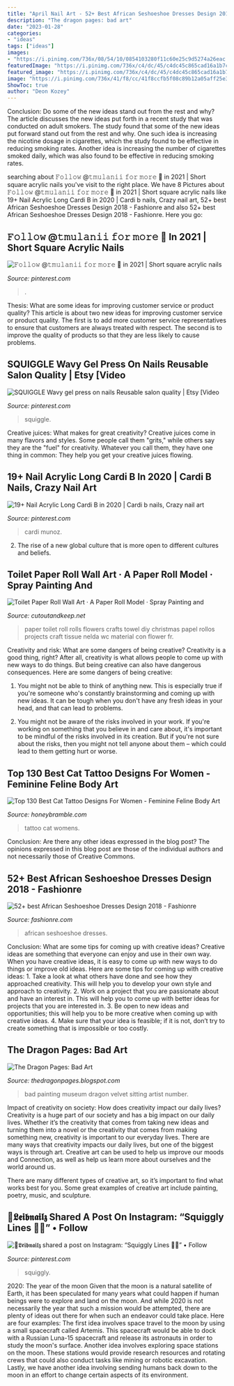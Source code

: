 ```yaml
---
title: "April Nail Art - 52+ Best African Seshoeshoe Dresses Design 2018"
description: "The dragon pages: bad art"
date: "2023-01-28"
categories:
- "ideas"
tags: ["ideas"]
images:
- "https://i.pinimg.com/736x/08/54/10/0854103280f11c60e25c9d5274a26eac.jpg"
featuredImage: "https://i.pinimg.com/736x/c4/dc/45/c4dc45c865cad16a1b7c74dfee96ac9c.jpg"
featured_image: "https://i.pinimg.com/736x/c4/dc/45/c4dc45c865cad16a1b7c74dfee96ac9c.jpg"
image: "https://i.pinimg.com/736x/41/f8/cc/41f8ccfb5f08c89b12a05aff25e34e84.jpg"
ShowToc: true
author: "Deon Kozey"
---
```



Conclusion: Do some of the new ideas stand out from the rest and why?
The article discusses the new ideas put forth in a recent study that was conducted on adult smokers. The study found that some of the new ideas put forward stand out from the rest and why. One such idea is increasing the nicotine dosage in cigarettes, which the study found to be effective in reducing smoking rates. Another idea is increasing the number of cigarettes smoked daily, which was also found to be effective in reducing smoking rates.

	

		
searching about 𝙵𝚘𝚕𝚕𝚘𝚠 @𝚝𝚖𝚞𝚕𝚊𝚗𝚒𝚒 𝚏𝚘𝚛 𝚖𝚘𝚛𝚎 🧸 in 2021 | Short square acrylic nails you've visit to the right place. We have 8 Pictures about 𝙵𝚘𝚕𝚕𝚘𝚠 @𝚝𝚖𝚞𝚕𝚊𝚗𝚒𝚒 𝚏𝚘𝚛 𝚖𝚘𝚛𝚎 🧸 in 2021 | Short square acrylic nails like 19+ Nail Acrylic Long Cardi B in 2020 | Cardi b nails, Crazy nail art, 52+ best African Seshoeshoe Dresses Design 2018 - Fashionre and also 52+ best African Seshoeshoe Dresses Design 2018 - Fashionre. Here you go:
		
    
## 𝙵𝚘𝚕𝚕𝚘𝚠 @𝚝𝚖𝚞𝚕𝚊𝚗𝚒𝚒 𝚏𝚘𝚛 𝚖𝚘𝚛𝚎 🧸 In 2021 | Short Square Acrylic Nails

<img loading=lazy src="https://i.pinimg.com/736x/41/f8/cc/41f8ccfb5f08c89b12a05aff25e34e84.jpg" onerror="this.onerror=null;this.src='https://tse3.mm.bing.net/th?id=OIP.m4J9gPHPuFl2jTKQhD7cJwHaHY&amp;pid=15.1';" alt="𝙵𝚘𝚕𝚕𝚘𝚠 @𝚝𝚖𝚞𝚕𝚊𝚗𝚒𝚒 𝚏𝚘𝚛 𝚖𝚘𝚛𝚎 🧸 in 2021 | Short square acrylic nails">

_Source: pinterest.com_

>. 

	

Thesis: What are some ideas for improving customer service or product quality?
This article is about two new ideas for improving customer service or product quality. The first is to add more customer service representatives to ensure that customers are always treated with respect. The second is to improve the quality of products so that they are less likely to cause problems.

    
## SQUIGGLE Wavy Gel Press On Nails Reusable Salon Quality | Etsy [Video

<img loading=lazy src="https://i.pinimg.com/736x/c4/dc/45/c4dc45c865cad16a1b7c74dfee96ac9c.jpg" onerror="this.onerror=null;this.src='https://tse3.mm.bing.net/th?id=OIP.Phfij9QFvC8tx9TRztBWZAHaNK&amp;pid=15.1';" alt="SQUIGGLE Wavy gel press on nails Reusable salon quality | Etsy [Video">

_Source: pinterest.com_

>squiggle. 

	

Creative juices: What makes for great creativity?
Creative juices come in many flavors and styles. Some people call them "grits," while others say they are the "fuel" for creativity. Whatever you call them, they have one thing in common: They help you get your creative juices flowing.

    
## 19+ Nail Acrylic Long Cardi B In 2020 | Cardi B Nails, Crazy Nail Art

<img loading=lazy src="https://i.pinimg.com/736x/08/54/10/0854103280f11c60e25c9d5274a26eac.jpg" onerror="this.onerror=null;this.src='https://tse4.mm.bing.net/th?id=OIP.WxWp_j36JQIoDtfvzzdlEQHaJ4&amp;pid=15.1';" alt="19+ Nail Acrylic Long Cardi B in 2020 | Cardi b nails, Crazy nail art">

_Source: pinterest.com_

>cardi munoz. 

	

2. The rise of a new global culture that is more open to different cultures and beliefs. 

    
## Toilet Paper Roll Wall Art · A Paper Roll Model · Spray Painting And

<img loading=lazy src="https://images.coplusk.net/project_images/104814/image/122_2615_1315771069.jpg" onerror="this.onerror=null;this.src='https://tse1.mm.bing.net/th?id=OIP.aDJ6SEbfVzcWKiCIbeR_NQHaLG&amp;pid=15.1';" alt="Toilet Paper Roll Wall Art · A Paper Roll Model · Spray Painting and">

_Source: cutoutandkeep.net_

>paper toilet roll rolls flowers crafts towel diy christmas papel rollos projects craft tissue nelda wc material con flower fr. 

	

Creativity and risk: What are some dangers of being creative?
Creativity is a good thing, right? After all, creativity is what allows people to come up with new ways to do things. But being creative can also have dangerous consequences. Here are some dangers of being creative:
1) You might not be able to think of anything new. This is especially true if you're someone who's constantly brainstorming and coming up with new ideas. It can be tough when you don't have any fresh ideas in your head, and that can lead to problems.

2) You might not be aware of the risks involved in your work. If you're working on something that you believe in and care about, it's important to be mindful of the risks involved in its creation. But if you're not sure about the risks, then you might not tell anyone about them – which could lead to them getting hurt or worse.

    
## Top 130 Best Cat Tattoo Designs For Women - Feminine Feline Body Art

<img loading=lazy src="https://honeybramble.com/wp-content/uploads/shaded-black-cat-tattoo-womens-ankles.jpg" onerror="this.onerror=null;this.src='https://tse4.mm.bing.net/th?id=OIP.soUhx3ar-IcZJIVPWDfH-gAAAA&amp;pid=15.1';" alt="Top 130 Best Cat Tattoo Designs For Women - Feminine Feline Body Art">

_Source: honeybramble.com_

>tattoo cat womens. 

	

Conclusion: Are there any other ideas expressed in the blog post?
The opinions expressed in this blog post are those of the individual authors and not necessarily those of Creative Commons.

    
## 52+ Best African Seshoeshoe Dresses Design 2018 - Fashionre

<img loading=lazy src="https://farm5.staticflickr.com/4794/26922168108_992995e258_o.jpg" onerror="this.onerror=null;this.src='https://tse1.mm.bing.net/th?id=OIP.YaFlHdvwKKeA4Z9SbUcGKgHaLH&amp;pid=15.1';" alt="52+ best African Seshoeshoe Dresses Design 2018 - Fashionre">

_Source: fashionre.com_

>african seshoeshoe dresses. 

	

Conclusion: What are some tips for coming up with creative ideas?
Creative ideas are something that everyone can enjoy and use in their own way. When you have creative ideas, it is easy to come up with new ways to do things or improve old ideas. Here are some tips for coming up with creative ideas: 1. Take a look at what others have done and see how they approached creativity. This will help you to develop your own style and approach to creativity. 2. Work on a project that you are passionate about and have an interest in. This will help you to come up with better ideas for projects that you are interested in. 3. Be open to new ideas and opportunities; this will help you to be more creative when coming up with creative ideas. 4. Make sure that your idea is feasible; if it is not, don’t try to create something that is impossible or too costly. 
    
## The Dragon Pages: Bad Art

<img loading=lazy src="http://1.bp.blogspot.com/_0SaCfmRk7vQ/TR27n-D3dkI/AAAAAAAAAC4/iWiSg_aG_oY/s1600/bad-art-2.jpg" onerror="this.onerror=null;this.src='https://tse4.mm.bing.net/th?id=OIP.og3SMW3hKDSa4SR7nj_POAHaJ4&amp;pid=15.1';" alt="The Dragon Pages: Bad Art">

_Source: thedragonpages.blogspot.com_

>bad painting museum dragon velvet sitting artist number. 

	

Impact of creativity on society: How does creativity impact our daily lives?
Creativity is a huge part of our society and has a big impact on our daily lives. Whether it’s the creativity that comes from taking new ideas and turning them into a novel or the creativity that comes from making something new, creativity is important to our everyday lives.
There are many ways that creativity impacts our daily lives, but one of the biggest ways is through art. Creative art can be used to help us improve our moods and Connection, as well as help us learn more about ourselves and the world around us.

There are many different types of creative art, so it’s important to find what works best for you. Some great examples of creative art include painting, poetry, music, and sculpture.

    
## 🖤𝕷𝖊𝖎𝖇𝖓𝖆𝖎𝖑𝖟 Shared A Post On Instagram: “Squiggly Lines 💅🏼” • Follow

<img loading=lazy src="https://i.pinimg.com/736x/9e/1b/4e/9e1b4e03a7456620d3f65f637ebd9ac8.jpg" onerror="this.onerror=null;this.src='https://tse4.mm.bing.net/th?id=OIP.TFgTid1YHtwc1BhT3gs3qQHaHa&amp;pid=15.1';" alt="🖤𝕷𝖊𝖎𝖇𝖓𝖆𝖎𝖑𝖟 shared a post on Instagram: “Squiggly Lines 💅🏼” • Follow">

_Source: pinterest.com_

>squiggly. 

	

2020: The year of the moon
Given that the moon is a natural satellite of Earth, it has been speculated for many years what could happen if human beings were to explore and land on the moon. And while 2020 is not necessarily the year that such a mission would be attempted, there are plenty of ideas out there for when such an endeavor could take place. Here are four examples: 
The first idea involves space travel to the moon by using a small spacecraft called Artemis. This spacecraft would be able to dock with a Russian Luna-15 spacecraft and release its astronauts in order to study the moon's surface. 
Another idea involves exploring space stations on the moon. These stations would provide research resources and rotating crews that could also conduct tasks like mining or robotic excavation. 
Lastly, we have another idea involving sending humans back down to the moon in an effort to change certain aspects of its environment.

